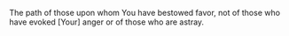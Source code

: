 The path of those upon whom You have bestowed favor, not of those who have evoked [Your] anger or of those who are astray.